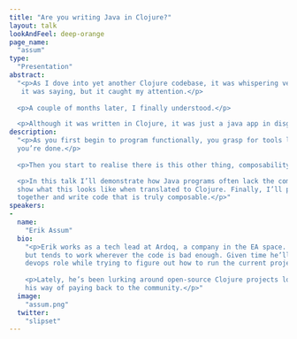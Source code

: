```yaml
---
title: "Are you writing Java in Clojure?"
layout: talk
lookAndFeel: deep-orange
page_name:
  "assum"
type:
  "Presentation"
abstract:
  "<p>As I dove into yet another Clojure codebase, it was whispering very quietly. I couldn’t quite figure out what
   it was saying, but it caught my attention.</p>
   
  <p>A couple of months later, I finally understood.</p>

  <p>Although it was written in Clojure, it was just a java app in disguise!</p>"
description:
  "<p>As you first begin to program functionally, you grasp for tools like map, filter, and reduce, and you think 
  you’re done.</p>
  
  <p>Then you start to realise there is this other thing, composability.</p>

  <p>In this talk I’ll demonstrate how Java programs often lack the composability property. I’ll then proceed to 
  show what this looks like when translated to Clojure. Finally, I’ll provide some techniques to avoid this all 
  together and write code that is truly composable.</p>"
speakers:
-
  name:
    "Erik Assum"
  bio:
    "<p>Erik works as a tech lead at Ardoq, a company in the EA space. He’s a mainly a backend programmer, 
    but tends to work wherever the code is bad enough. Given time he’ll eventually drift into some sort of 
    devops role while trying to figure out how to run the current project even better.</p>
    
    <p>Lately, he’s been lurking around open-source Clojure projects looking for easy bugs to fix. This is 
    his way of paying back to the community.</p>"
  image:
    "assum.png"
  twitter:
    "slipset"
---
```

